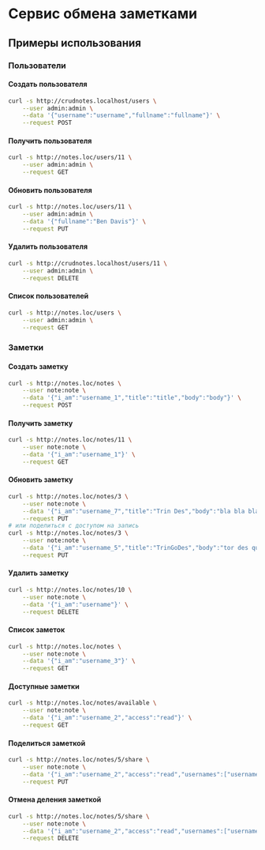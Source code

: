 # Сервис обмена заметками #
## Примеры использования ##
### Пользователи ###
#### Создать пользователя #### 
```bash
curl -s http://crudnotes.localhost/users \
    --user admin:admin \
    --data '{"username":"username","fullname":"fullname"}' \
    --request POST
```
#### Получить пользователя #### 
```bash
curl -s http://notes.loc/users/11 \
    --user admin:admin \
    --request GET
```
#### Обновить пользователя #### 
```bash
curl -s http://notes.loc/users/11 \
    --user admin:admin \
    --data '{"fullname":"Ben Davis"}' \
    --request PUT
```
#### Удалить пользователя #### 
```bash
curl -s http://crudnotes.localhost/users/11 \
    --user admin:admin \
    --request DELETE
```
#### Список пользователей ####
```bash
curl -s http://notes.loc/users \
    --user admin:admin \
    --request GET
```
### Заметки ###
#### Создать заметку ####
```bash
curl -s http://notes.loc/notes \
    --user note:note \
    --data '{"i_am":"username_1","title":"title","body":"body"}' \
    --request POST
```
#### Получить заметку #### 
```bash
curl -s http://notes.loc/notes/11 \
    --user note:note \
    --data '{"i_am":"username_1"}' \
    --request GET
```
#### Обновить заметку #### 
```bash
curl -s http://notes.loc/notes/3 \
    --user note:note \
    --data '{"i_am":"username_7","title":"Trin Des","body":"bla bla bla bla"}' \
    --request PUT
# или поделиться с доступом на запись
curl -s http://notes.loc/notes/3 \
    --user note:note \
    --data '{"i_am":"username_5","title":"TrinGoDes","body":"tor des qua isen true"}' \
    --request PUT
```
#### Удалить заметку #### 
```bash
curl -s http://notes.loc/notes/10 \
    --user note:note \
    --data '{"i_am":"username"}' \
    --request DELETE
```
#### Список заметок ####
```bash
curl -s http://notes.loc/notes \
    --user note:note \
    --data '{"i_am":"username_3"}' \
    --request GET
```
#### Доступные заметки ####
```bash
curl -s http://notes.loc/notes/available \
    --user note:note \
    --data '{"i_am":"username_2","access":"read"}' \
    --request GET
```
#### Поделиться заметкой ####
```bash
curl -s http://notes.loc/notes/5/share \
    --user note:note \
    --data '{"i_am":"username_2","access":"read","usernames":["username_3","username_4"]}' \
    --request PUT
```
#### Отмена деления заметкой ####
```bash
curl -s http://notes.loc/notes/5/share \
    --user note:note \
    --data '{"i_am":"username_2","access":"read","usernames":["username_3","username_4"]}' \
    --request DELETE
```